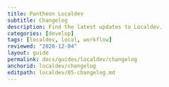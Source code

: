 ```yaml
---
title: Pantheon Localdev
subtitle: Changelog
description: Find the latest updates to Localdev.
categories: [develop]
tags: [localdev, local, workflow]
reviewed: "2020-12-04"
layout: guide
permalink: docs/guides/localdev/changelog
anchorid: localdev/changelog
editpath: localdev/05-changelog.md
---
```


<NewLocaldevChangelog />
